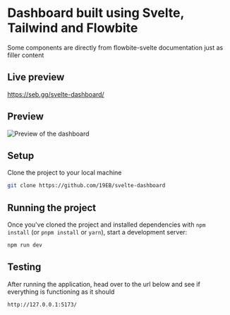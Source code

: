 # Dashboard built using Svelte, Tailwind and Flowbite

Some components are directly from flowbite-svelte documentation just as filler content

## Live preview
https://seb.gg/svelte-dashboard/

## Preview
![Preview of the dashboard](https://i.imgur.com/6vC1JmM.png)

## Setup

Clone the project to your local machine

```bash
git clone https://github.com/19EB/svelte-dashboard
```

## Running the project

Once you've cloned the project and installed dependencies with `npm install` (or `pnpm install` or `yarn`), start a development server:

```bash
npm run dev
```

## Testing

After running the application, head over to the url below and see if everything is functioning as it should

```bash
http://127.0.0.1:5173/
```
